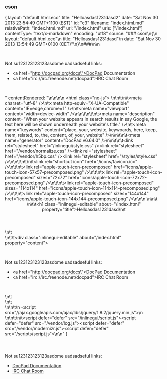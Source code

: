 ### cson
{
  layout: "default.html.eco"
  title: "Helloasdas1231dasd2"
  date: "Sat Nov 30 2013 23:54:49 GMT+1100 (EST)"
  id: "c3"
  filename: "index.html.md"
  relativePath: "index.html.md"
  url: "/index.html"
  urls: ["/index.html"]
  contentType: "text/x-markdown"
  encoding: "utf8"
  source: "### cson\n{\n  layout: \"default.html.eco\"\n  title: \"Helloasdas1231dasd\"\n  date: \"Sat Nov 30 2013 13:54:49 GMT+0100 (CET)\"\n}\n###\n\n<p>&nbsp;</p><p>Not su123123123123asdome uadsadseful links:</p><ul><li><a href=\"http://docpad.org/docs\">DocPad Documentation</a></li><li><a href=\"irc://irc.freenode.net/docpad\">IRC Chat Room</a></li></ul><p>&nbsp;</p>"
  contentRendered: "<!DOCTYPE html>\n<!--[if lt IE 7]>      <html class=\"no-js lt-ie9 lt-ie8 lt-ie7\"> <![endif]-->\n<!--[if IE 7]>         <html class=\"no-js lt-ie9 lt-ie8\"> <![endif]-->\n<!--[if IE 8]>         <html class=\"no-js lt-ie9\"> <![endif]-->\n<!--[if gt IE 8]><!--> <html class=\"no-js\"> <!--<![endif]-->\n<head>\n\t<!-- Standard Meta -->\n\t<meta charset=\"utf-8\" />\n\t<meta http-equiv=\"X-UA-Compatible\" content=\"IE=edge,chrome=1\" />\n\t<meta name=\"viewport\" content=\"width=device-width\" />\n\n\t<!-- Site Properities -->\n\t<title>Helloasdas1231dasd | Your Website</title>\n\t<meta name=\"description\" content=\"When your website appears in search results in say Google, the text here will be shown underneath your website's title.\" />\n\t<meta name=\"keywords\" content=\"place, your, website, keywoards, here, keep, them, related, to, the, content, of, your, website\" />\n\n\t<!-- DocPad Meta -->\n\t<meta name=\"generator\" content=\"DocPad v6.64.0\" />\n\n\t<!-- DocPad Styles + Our Own -->\n\t<link  rel=\"stylesheet\" href=\"/inlinegui/style.css\" /><style >html.wait {\n\tcursor: wait !important;\n\topacity: 0;\n\ttransition: opacity 0.5s ease;\n}</style><link  rel=\"stylesheet\" href=\"/vendor/normalize.css\" /><link  rel=\"stylesheet\" href=\"/vendor/h5bp.css\" /><link  rel=\"stylesheet\" href=\"/styles/style.css\" />\n\n\t<!-- Icons -->\n\t<!-- Favicon -->\n\t<link rel=\"shortcut icon\" href=\"/icons/favicon.ico\" />\n\t<!-- For non-Retina iPhone, iPod Touch, and Android 2.1+ devices: -->\n\t<link rel=\"apple-touch-icon-precomposed\" href=\"icons/apple-touch-icon-57x57-precomposed.png\" />\n\t<!-- For first- and second-generation iPad: -->\n\t<link rel=\"apple-touch-icon-precomposed\" sizes=\"72x72\" href=\"icons/apple-touch-icon-72x72-precomposed.png\" />\n\t<!-- For iPhone with high-resolution Retina display: -->\n\t<link rel=\"apple-touch-icon-precomposed\" sizes=\"114x114\" href=\"icons/apple-touch-icon-114x114-precomposed.png\" />\n\t<!-- For third-generation iPad with high-resolution Retina display: -->\n\t<link rel=\"apple-touch-icon-precomposed\" sizes=\"144x144\" href=\"icons/apple-touch-icon-144x144-precomposed.png\" />\n</head>\n<body>\n    <!--[if lt IE 7]>\n        <p class=\"chromeframe\">You are using an outdated browser. <a href=\"http://browsehappy.com/\">Upgrade your browser today</a> or <a href=\"http://www.google.com/chromeframe/?redirect=true\">install Google Chrome Frame</a> to better experience this site.</p>\n    <![endif]-->\n\n\t<header>\n\t\t<h1 class=\"inlinegui-editable\" about=\"/index.html\" property=\"title\">Helloasdas1231dasd</h1>\n\t</header>\n\t<article>\n\t\t<div class=\"inlinegui-editable\" about=\"/index.html\" property=\"content\"><p>&nbsp;</p><p>Not su123123123123asdome uadsadseful links:</p><ul><li><a href=\"http://docpad.org/docs\">DocPad Documentation</a></li><li><a href=\"irc://irc.freenode.net/docpad\">IRC Chat Room</a></li></ul><p>&nbsp;</p></div>\n\t</article>\n\t<footer></footer>\n\n\t<!-- jQuery -->\n    <script src=\"//ajax.googleapis.com/ajax/libs/jquery/1.8.2/jquery.min.js\"></script>\n    <script>window.jQuery || document.write('<script src=\"/vendor/jquery.js\"><\\/script>')</script>\n\n\t<!-- DocPad Scripts + Our Own -->\n\t<script defer=\"defer\"  src=\"/inlinegui/script.js\"></script><script >(function(){\n\t/* Did we just livereload? */\nvar log = !!(localStorage && console && console.log && true);\nif ( log && localStorage.getItem('/docpad-livereload/reloaded') === 'yes' ) {\n\tlocalStorage.removeItem('/docpad-livereload/reloaded');\n\tconsole.log('LiveReload completed at', new Date())\n}\n\n/* Listen for the regenerated event and perform a reload of the page when the event occurs */\nvar listen = function(){\n\tvar primus = new Primus('/docpad-livereload');\n\tprimus.on('data', function(data){\n\t\tif ( data && data.message ) {\n\t\t\tif ( data.message === 'generateBefore' ) {\n\t\t\t\tif ( log ) {\n\t\t\t\t\tconsole.log('LiveReload started at', new Date());\n\t\t\t\t}\n\t\t\t\tif ( typeof document.getElementsByTagName !== 'undefined' ) {\n\tdocument.getElementsByTagName('html')[0].className += ' wait';\n}\n\t\t\t}\n\t\t\telse if ( data.message === 'generateAfter' ) {\n\t\t\t\tif ( log ) {\n\t\t\t\t\tlocalStorage.setItem('/docpad-livereload/reloaded', 'yes');\n\t\t\t\t}\n\t\t\t\tdocument.location.reload();\n\t\t\t}\n\t\t}\n\t});\n};\n\t/* Inject socket into our page */\nvar inject = function(){\n\tvar t = document.createElement('script');\n\tt.type = 'text/javascript';\n\tt.async = 'async';\n\tt.src = '/primus/primus.js';\n\tt.onload = listen;\n\tvar s = document.getElementsByTagName('script')[0];\n\ts.parentNode.insertBefore(t, s);\n};\n\tif ( typeof Primus !== 'undefined' ) {\n\t\tlisten();\n\t} else {\n\t\tinject();\n\t}\n})();</script><script defer=\"defer\"  src=\"/vendor/log.js\"></script><script defer=\"defer\"  src=\"/vendor/modernizr.js\"></script><script defer=\"defer\"  src=\"/scripts/script.js\"></script>\n</body>\n</html>"
}
###

<p>&nbsp;</p><p>Not su123123123123asdome uadsadseful links:</p><ul><li><a href="http://docpad.org/docs">DocPad Documentation</a></li><li><a href="irc://irc.freenode.net/docpad">IRC Chat Room</a></li></ul><p>&nbsp;</p>